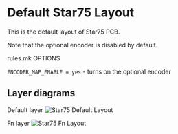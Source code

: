 # Default Star75 Layout

This is the default layout of Star75 PCB.

Note that the optional encoder is disabled by default.

rules.mk OPTIONS

`ENCODER_MAP_ENABLE = yes` - turns on the optional encoder

## Layer diagrams
Default layer
![Star75 Default Layout](https://i.imgur.com/AYbSn4O.png)

Fn layer
![Star75 Fn Layout](https://i.imgur.com/51IbsCP.png)
